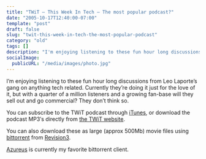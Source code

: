 ```yaml
---
title: "TWiT – This Week In Tech – The most popular podcast?"
date: "2005-10-17T12:40:00-07:00"
template: "post"
draft: false
slug: "twit-this-week-in-tech-the-most-popular-podcast"
category: "old"
tags: []
description: "I'm enjoying listening to these fun hour long discussions from Leo Laporte's gang on anything tech related. Currently they're doing it just for the love of it,"
socialImage:
  publicURL: "/media/images/photo.jpg"
---
```

I’m enjoying listening to these fun hour long discussions from Leo Laporte’s gang on anything tech related. Currently they’re doing it just for the love of it, but with a quarter of a million listeners and a growing fan-base will they sell out and go commercial? They don’t think so.

You can subscribe to the TWiT podcast through [iTunes](https://en.wikipedia.org/wiki/Itunes), or download the podcast MP3′s directly from [the TWiT website](https://thisweekintech.com/).

You can also download these as large (approx 500Mb) movie files using [bittorrent](https://en.wikipedia.org/wiki/Bittorrent) from [Revision3](https://revision3.com/twit).

[Azureus](https://azureus.sourceforge.net/) is currently my favorite bittorrent client.

